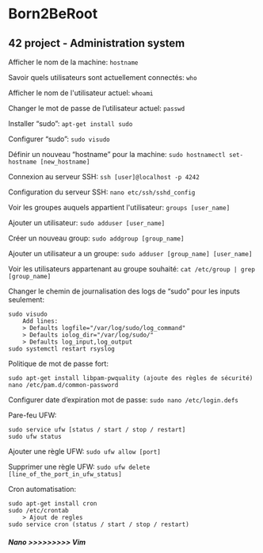 # Born2BeRoot
## 42 project - Administration system

Afficher le nom de la machine:
```hostname```

Savoir quels utilisateurs sont actuellement connectés:
```who```

Afficher le nom de l'utilisateur actuel:
```whoami```

Changer le mot de passe de l’utilisateur actuel:
```passwd```

Installer “sudo”:
```apt-get install sudo```

Configurer “sudo”:
```sudo visudo```

Définir un nouveau “hostname” pour la machine:
```sudo hostnamectl set-hostname [new_hostname]```

Connexion au serveur SSH:
```ssh [user]@localhost -p 4242```

Configuration du serveur SSH:
```nano etc/ssh/sshd_config```

Voir les groupes auquels appartient l'utilisateur:
```groups [user_name]```

Ajouter un utilisateur:
```sudo adduser [user_name]```

Créer un nouveau group:
```sudo addgroup [group_name]```

Ajouter un utilisateur a un groupe:
```sudo adduser [group_name] [user_name]```

Voir les utilisateurs appartenant au groupe souhaité:
```cat /etc/group | grep [group_name]```

Changer le chemin de journalisation des logs de “sudo” pour les inputs seulement:
```
sudo visudo
	Add lines:
	> Defaults logfile="/var/log/sudo/log_command"
	> Defaults iolog_dir="/var/log/sudo/"
	> Defaults log_input,log_output
sudo systemctl restart rsyslog
```

Politique de mot de passe fort:
```
sudo apt-get install libpam-pwquality (ajoute des règles de sécurité)
nano /etc/pam.d/common-password
```

Configurer date d’expiration mot de passe:
```sudo nano /etc/login.defs```

Pare-feu UFW:
```
sudo service ufw [status / start / stop / restart]
sudo ufw status
```

Ajouter une règle UFW: ```sudo ufw allow [port]```

Supprimer une règle UFW: ```sudo ufw delete [line_of_the_port_in_ufw_status]```

Cron automatisation:
```
sudo apt-get install cron
sudo /etc/crontab
	> Ajout de regles
sudo service cron (status / start / stop / restart)
```

##### *Nano >>>>>>>>> Vim*
